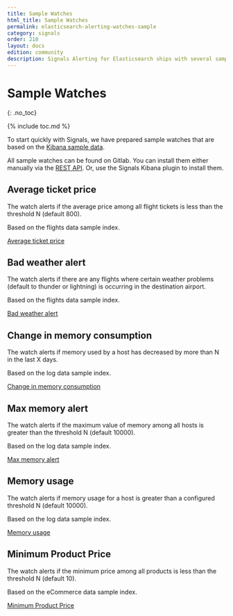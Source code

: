 ```yaml
---
title: Sample Watches
html_title: Sample Watches
permalink: elasticsearch-alerting-watches-sample
category: signals
order: 210
layout: docs
edition: community
description: Signals Alerting for Elasticsearch ships with several sample watches that you can use for a quickstart or proof of concept.
---
```


<!--- Copyright 2022 floragunn GmbH -->

# Sample Watches
{: .no_toc}

{% include toc.md %}

To start quickly with Signals, we have prepared sample watches that are based on the [Kibana sample data](https://www.elastic.co/guide/en/kibana/current/get-started.html).

All sample watches can be found on Gitlab. You can install them either manually via the [REST API](rest_api.md). Or, use the Signals Kibana plugin to install them.

## Average ticket price

The watch alerts if the average price among all flight tickets is less than the threshold N (default 800).

Based on the flights data sample index.

[Average ticket price](https://git.floragunn.com/search-guard/search-guard-kibana-plugin/-/tree/master/common/examples/watches/avg_ticket_price)

## Bad weather alert

The watch alerts if there are any flights where certain weather problems (default to thunder or lightning) is occurring in the destination airport.

Based on the flights data sample index.

[Bad weather alert](https://git.floragunn.com/search-guard/search-guard-kibana-plugin/-/tree/master/common/examples/watches/bad_weather)

## Change in memory consumption

The watch alerts if memory used by a host has decreased by more than N in the last X days.

Based on the log data sample index.

[Change in memory consumption](https://git.floragunn.com/search-guard/search-guard-kibana-plugin/-/tree/master/common/examples/watches/change_in_memory)

## Max memory alert

The watch alerts if the maximum value of memory among all hosts is greater than the threshold N (default 10000).

Based on the log data sample index.

[Max memory alert](https://git.floragunn.com/search-guard/search-guard-kibana-plugin/-/tree/master/common/examples/watches/max_memory)

## Memory usage

The watch alerts if memory usage for a host is greater than a configured threshold N (default 10000).

Based on the log data sample index.

[Memory usage](https://git.floragunn.com/search-guard/search-guard-kibana-plugin/-/tree/master/common/examples/watches/memory_usage)

## Minimum Product Price

The watch alerts if the minimum price among all products is less than the threshold N (default 10).

Based on the eCommerce data sample index.

[Minimum Product Price](https://git.floragunn.com/search-guard/search-guard-kibana-plugin/-/tree/master/common/examples/watches/min_product_price)
